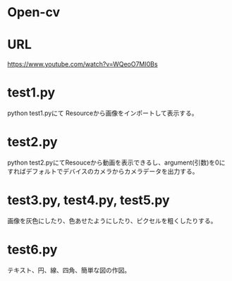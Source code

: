 # Open-cv

# URL

https://www.youtube.com/watch?v=WQeoO7MI0Bs

# test1.py
python test1.pyにて
Resourceから画像をインポートして表示する。

# test2.py
python test2.pyにてResouceから動画を表示できるし、argument(引数)を0にすればデフォルトでデバイスのカメラからカメラデータを出力する。

# test3.py, test4.py, test5.py

画像を灰色にしたり、色あせたようにしたり、ピクセルを粗くしたりする。

# test6.py 
テキスト、円、線、四角、簡単な図の作図。
